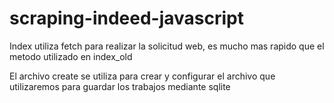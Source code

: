 # scraping-indeed-javascript

Index utiliza fetch para realizar la solicitud web, es mucho mas rapido que el metodo utilizado en index_old

El archivo create se utiliza para crear y configurar el archivo que utilizaremos para guardar los trabajos mediante sqlite
